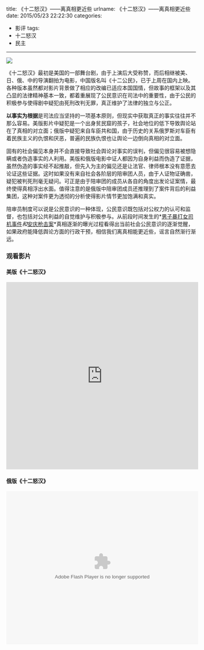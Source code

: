 title: 《十二怒汉》——离真相更近些
urlname: 《十二怒汉》——离真相更近些
date: 2015/05/23 22:22:30
categories:
- 影评
tags:
- 十二怒汉
- 民主

---
![](https://image.covertness.cn/shiernuhan_p2173577632.jpg)

<!-- more -->

《十二怒汉》最初是美国的一部舞台剧，由于上演后大受称赞，而后相继被美、日、俄、中的导演翻拍为电影，中国版名叫《十二公民》，已于上周在国内上映。各种版本虽然都对影片背景做了相应的改编已适应本国国情，但故事的框架以及其凸显的法律精神基本一致，都着重展现了公民意识在司法中的重要性，由于公民的积极参与使得剧中疑犯由死刑改判无罪，真正维护了法律的独立与公正。

**以事实为根据**是司法应当坚持的一项基本原则，但现实中获取真正的事实往往并不那么容易。美版影片中疑犯是一个出身贫民窟的孩子，社会地位的低下导致舆论站在了真相的对立面；俄版中疑犯来自车臣共和国，由于历史的关系俄罗斯对车臣有着民族主义的仇恨和厌恶，普遍的民族仇恨也让舆论一边倒向真相的对立面。

固有的社会偏见本身并不会直接导致社会舆论对事实的误判，但偏见很容易被想隐瞒或者伪造事实的人利用。美版和俄版电影中证人都因为自身利益而伪造了证据，虽然伪造的事实经不起推敲，但先入为主的偏见还是让法官、律师根本没有意愿去论证这些证据。这时如果没有来自社会各阶层的陪审团人员，由于人证物证确凿，疑犯被判死刑毫无疑问。可正是由于陪审团的成员从各自的角度出发论证案情，最终使得真相浮出水面。值得注意的是俄版中陪审团成员还推理到了案件背后的利益集团，这种对案件更为透彻的分析使得影片情节更加饱满和真实。

陪审员制度可以说是公民意识的一种体现，公民意识既包括对公权力的认可和监督，也包括对公共利益的自觉维护与积极参与。从前段时间发生的*[男子暴打女司机事件](http://news.ifeng.com/a/20150511/43732476_0.shtml)*和*[安庆枪击案](http://wenbei.blogchina.com/2524059.html)*真相逐渐的曝光过程看得出当前社会公民意识的逐渐觉醒，如果政府能降低舆论方面的行政干预，相信我们离真相能更近些，谣言自然渐行渐远。

### 观看影片
#### 美版《十二怒汉》
<iframe height=498 width=510 src="http://player.youku.com/embed/XMTE5MDQ3NDQ=" frameborder=0 allowfullscreen></iframe>

#### 俄版《十二怒汉》
<object width=510 height=407><param name="movie" value="http://share.vrs.sohu.com/290716/v.swf&topBar=1&autoplay=false&plid=1002268&pub_catecode=0&from=page"></param><param name="allowFullScreen" value="true"></param><param name="allowscriptaccess" value="always"></param><param name="wmode" value="Transparent"></param><embed width=510 height=407 wmode="Transparent" allowfullscreen="true" allowscriptaccess="always" quality="high" src="http://share.vrs.sohu.com/290716/v.swf&topBar=1&autoplay=false&plid=1002268&pub_catecode=0&from=page" type="application/x-shockwave-flash"/></embed></object>
